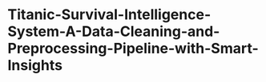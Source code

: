# Titanic-Survival-Intelligence-System-A-Data-Cleaning-and-Preprocessing-Pipeline-with-Smart-Insights